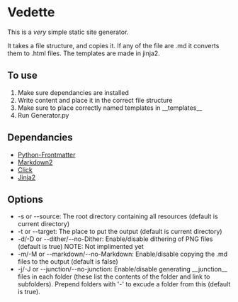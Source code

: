 # Vedette
This is a *very* simple static site generator.

It takes a file structure, and copies it. If any of the file are .md it converts them to .html files.
The templates are made in jinja2.

## To use
1. Make sure dependancies are installed
2. Write content and place it in the correct file structure
3. Make sure to place correctly named templates in \_\_templates\_\_
4. Run Generator.py

## Dependancies
- [Python-Frontmatter](https://pypi.org/project/python-frontmatter/)
- [Markdown2](https://pypi.org/project/markdown2/)
- [Click](https://pypi.org/project/click/)
- [Jinja2](https://pypi.org/project/Jinja2/)

## Options
- -s or --source: The root directory containing all resources (default is current directory)
- -t or --target: The place to put the output (default is current directory)
- -d/-D or --dither/--no-Dither: Enable/disable dithering of PNG files (default is true)  NOTE: Not implimented yet
- -m/-M or --markdown/--no-Markdown: Enable/disable copying the .md files to the output (default is false)
- -j/-J or --junction/--no-junction: Enable/disable generating \_\_junction\_\_ files in each folder (these list the contents of the folder and link to subfolders). Prepend folders with '-' to excude a folder from this (default is true).
